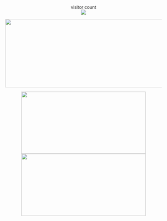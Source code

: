 
<p align="center"> 
  visitor count<br>
  <img src="https://profile-counter.glitch.me/zyhwitness/count.svg" />
</p>

<p align="center">
  <img width="800" height="220" src="https://streak-stats.demolab.com?user=zyhwitness&theme=highcontrast&hide_border=true&border_radius=5&card_width=800">
</p>

<p align="center">
  <img width="400" height="200" src="https://github-readme-stats.vercel.app/api?username=zyhwitness&show_icons=true&theme=vision-friendly-dark">
  <img width="400" height="200" src="https://github-readme-stats.vercel.app/api/top-langs/?username=zyhwitness&size_weight=0.0005&count_weight=0.3&layout=compact&theme=vision-friendly-dark">
</p>
